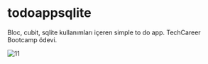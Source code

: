 # todoappsqlite

Bloc, cubit, sqlite kullanımları içeren simple to do app. TechCareer Bootcamp ödevi. 

![11](https://github.com/taylanozgurertas/to_do_app_bloc_cubit_sqlite/assets/92798120/64151646-8fe6-4fc4-bd44-0da4dcb07ea6)
